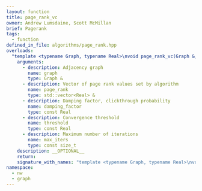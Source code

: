 ```yaml
---
layout: function
title: page_rank_vc
owner: Andrew Lumsdaine, Scott McMillan
brief: Pagerank
tags:
  - function
defined_in_file: algorithms/page_rank.hpp
overloads:
  "template <typename Graph, typename Real>\nvoid page_rank_vc(Graph &, std::vector<Real> &, const Real, const Real, const size_t)":
    arguments:
      - description: Adjacency graph
        name: graph
        type: Graph &
      - description: Vector of page rank values set by algorithm
        name: page_rank
        type: std::vector<Real> &
      - description: Damping factor, clickthrough probability
        name: damping_factor
        type: const Real
      - description: Convergence threshold
        name: threshold
        type: const Real
      - description: Maximum number of iterations
        name: max_iters
        type: const size_t
    description: __OPTIONAL__
    return:
    signature_with_names: "template <typename Graph, typename Real>\nvoid page_rank_vc(Graph & graph, std::vector<Real> & page_rank, const Real damping_factor, const Real threshold, const size_t max_iters)"
namespace:
  - nw
  - graph
---
```

